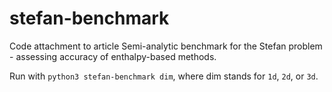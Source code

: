 # stefan-benchmark

Code attachment to article Semi-analytic benchmark for the Stefan problem - assessing accuracy of enthalpy-based methods.

Run with `python3 stefan-benchmark dim`, where dim stands for `1d`, `2d`, or `3d`.